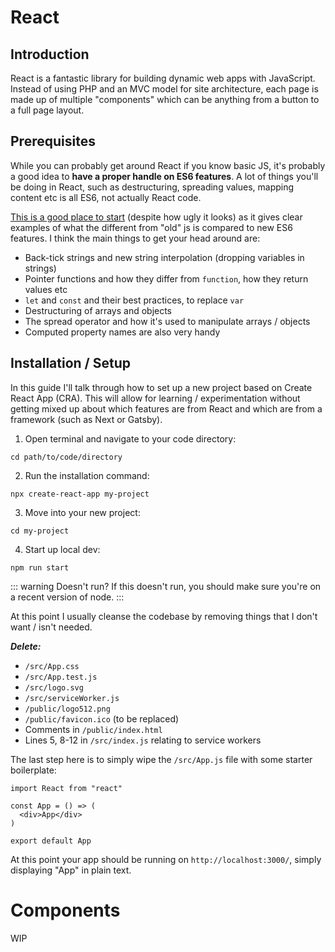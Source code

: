 # React

## Introduction

React is a fantastic library for building dynamic web apps with JavaScript. Instead of using PHP and an MVC model for site architecture, each page is made up of multiple "components" which can be anything from a button to a full page layout.

## Prerequisites

While you can probably get around React if you know basic JS, it's probably a good idea to **have a proper handle on ES6 features**. A lot of things you'll be doing in React, such as destructuring, spreading values, mapping content etc is all ES6, not actually React code.

[This is a good place to start](http://es6-features.org/#Constants) (despite how ugly it looks) as it gives clear examples of what the different from "old" js is compared to new ES6 features. I think the main things to get your head around are:

- Back-tick strings and new string interpolation (dropping variables in strings)
- Pointer functions and how they differ from `function`, how they return values etc
- `let` and `const` and their best practices, to replace `var`
- Destructuring of arrays and objects
- The spread operator and how it's used to manipulate arrays / objects
- Computed property names are also very handy


## Installation / Setup

In this guide I'll talk through how to set up a new project based on Create React App (CRA). This will allow for learning / experimentation without getting mixed up about which features are from React and which are from a framework (such as Next or Gatsby).

1. Open terminal and navigate to your code directory:
```
cd path/to/code/directory
```
2. Run the installation command:
```
npx create-react-app my-project
```
3. Move into your new project:
```
cd my-project
```
4. Start up local dev:
```
npm run start
```
::: warning Doesn't run?
If this doesn't run, you should make sure you're on a recent version of node.
:::

At this point I usually cleanse the codebase by removing things that I don't want / isn't needed.

***Delete:***
- `/src/App.css`
- `/src/App.test.js`
- `/src/logo.svg`
- `/src/serviceWorker.js`
- `/public/logo512.png`
- `/public/favicon.ico` (to be replaced)
- Comments in `/public/index.html`
- Lines 5, 8-12 in `/src/index.js` relating to service workers

The last step here is to simply wipe the `/src/App.js` file with some starter boilerplate:

```
import React from "react"

const App = () => (
  <div>App</div>
)

export default App

```

At this point your app should be running on `http://localhost:3000/`, simply displaying "App" in plain text.

# Components

WIP

<!-- [**Jigsaw**](https://jigsaw.tighten.co/docs/installation/) is a framework for rapidly building static sites using Laravel, the
same modern tooling that powers our web applications.

:::tip Notes

- Gatsby and Gridsome essentially do the same thing, just depends on whether you’d prefer to use Vue or React. The same is true when comparing Next / Nuxt.
- If the framework has a CLI use that instead of a repo. Jigsaw has an init command but nothing setup by default for our tailwind/postcss config.
- Most CLI tools have an option for using Tailwind.

:::
 -->
